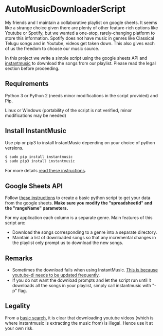 # AutoMusicDownloaderScript
My friends and I maintain a collaborative playlist on google sheets. It seems like a strange choice given there are plenty of other feature-rich options like Youtube or Spotify, but we wanted a one-stop, rarely-changing platform to store this information. Spotify does not have music in genres like Classical Telugu songs and in Youtube, videos get taken down. This also gives each of us the freedom to choose our music source.

In this project we write a simple script using the google sheets API and [instantmusic](https://github.com/yask123/Instant-Music-Downloader) to download the songs from our playlist. Please read the legal section before proceeding.

## Requirements
Python 3 or Python 2 (needs minor modifications in the script provided) and Pip.

Linux or Windows (portability of the script is not verified, minor modifications may be needed)

## Install InstantMusic
Use pip or pip3 to install InstantMusic depending on your choice of python versions.
```bash
$ sudo pip install instantmusic
$ sudo pip3 install instantmusic
```
For more details [read these instructions](https://github.com/yask123/Instant-Music-Downloader).

## Google Sheets API
Follow [these instructions](https://developers.google.com/sheets/api/quickstart/python) to create a basic python script to get your data from the google sheets. **Make sure you modify the "spreadsheetId" and the "rangeName" parameters.**

For my application each column is a separate genre. Main features of this script are:
* Download the songs corresponding to a genre into a separate directory.
* Maintain a list of downloaded songs so that any incremental changes in the playlist only prompt us to download the new songs.

## Remarks
* Sometimes the download fails when using InstantMusic. [This is because youtube-dl needs to be updated frequently](http://askubuntu.com/questions/598200/youdtube-dl-failed-to-extract-signature).
* If you do not want the download prompts and let the script run until it downloads all the songs in your playlist, simply call instantmusic with "-p" flag.

## Legality
From a [basic search](http://www.pcadvisor.co.uk/how-to/internet/is-it-legal-download-youtube-videos-3420353/), it is clear that downloading youtube videos (which is where instantmusic is extracting the music from) is illegal. Hence use it at your own risk.
